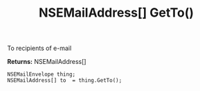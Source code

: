 ﻿---
uid: crmscript_ref_NSEMailEnvelope_GetTo
title: NSEMailAddress[] GetTo()
intellisense: NSEMailEnvelope.GetTo
keywords: NSEMailEnvelope, GetTo
so.topic: reference
---

To recipients of e-mail

**Returns:** NSEMailAddress[]


```crmscript
NSEMailEnvelope thing;
NSEMailAddress[] to  = thing.GetTo();
```


